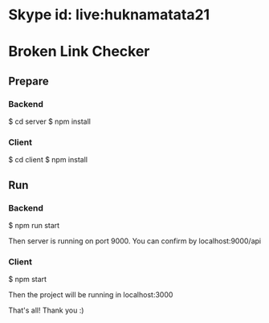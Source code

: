 # Skype id: live:huknamatata21

# Broken Link Checker

## Prepare

### Backend

$ cd server
$ npm install

### Client

$ cd client
$ npm install

## Run

### Backend
$ npm run start

Then server is running on port 9000.
You can confirm by localhost:9000/api

### Client
$ npm start

Then the project will be running in localhost:3000

That's all!
Thank you :)
